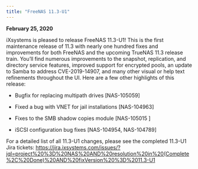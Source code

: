 ```yaml
---
title: "FreeNAS 11.3-U1"
---
```


**February 25, 2020**

iXsystems is pleased to release FreeNAS 11.3-U1! This is the first maintenance release of 11.3 with nearly one hundred fixes and improvements for both FreeNAS and the upcoming TrueNAS 11.3 release train. You’ll find numerous improvements to the snapshot, replication, and directory service features, improved support for encrypted pools, an update to Samba to address CVE-2019-14907, and many other visual or help text refinements throughout the UI. Here are a few other highlights of this release:

+ Bugfix for replacing multipath drives [NAS-105059]

+ Fixed a bug with VNET for jail installations [NAS-104963]

+ Fixes to the SMB shadow copies module [NAS-105015 ]

+ iSCSI configuration bug fixes [NAS-104954, NAS-104789]

For a detailed list of all 11.3-U1 changes, please see the completed 11.3-U1 Jira tickets: https://jira.ixsystems.com/issues/?jql=project%20%3D%20NAS%20AND%20resolution%20in%20(Complete%2C%20Done)%20AND%20fixVersion%20%3D%2011.3-U1